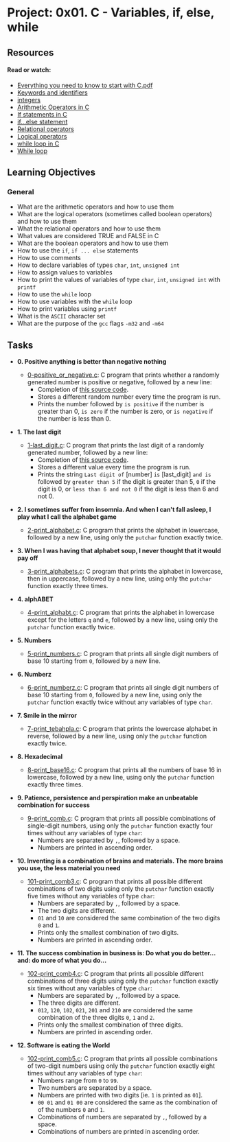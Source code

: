 # Project: 0x01. C - Variables, if, else, while

## Resources

#### Read or watch:

* [Everything you need to know to start with C.pdf](https://s3.amazonaws.com/alx-intranet.hbtn.io/uploads/misc/2022/4/e0ccf91eec6b977a9e00ed384dc285df9c2772e3.pdf?X-Amz-Algorithm=AWS4-HMAC-SHA256&X-Amz-Credential=AKIARDDGGGOUSBVO6H7D%2F20240412%2Fus-east-1%2Fs3%2Faws4_request&X-Amz-Date=20240412T173120Z&X-Amz-Expires=86400&X-Amz-SignedHeaders=host&X-Amz-Signature=a28cf5718b24041ae3c1884cb2f59cd91d834c2b6e44de26e4d198753ed51f07)
* [Keywords and identifiers](https://publications.gbdirect.co.uk//c_book/chapter2/keywords_and_identifiers.html)
* [integers](https://publications.gbdirect.co.uk//c_book/chapter2/integral_types.html)
* [Arithmetic Operators in C](https://www.tutorialspoint.com/cprogramming/c_arithmetic_operators.htm)
* [If statements in C](https://www.cprogramming.com/tutorial/c/lesson2.html)
* [if...else statement](https://www.tutorialspoint.com/cprogramming/if_else_statement_in_c.htm)
* [Relational operators](https://www.tutorialspoint.com/cprogramming/c_relational_operators.htm)
* [Logical operators](https://www.fresh2refresh.com/c-programming/c-operators-expressions/c-logical-operators/)
* [while loop in C](https://www.tutorialspoint.com/cprogramming/c_while_loop.htm)
* [While loop](https://www.youtube.com/watch?v=Ju1LYO9pkaI)
## Learning Objectives

### General

* What are the arithmetic operators and how to use them
* What are the logical operators (sometimes called boolean operators) and how to use them
* What the relational operators and how to use them
* What values are considered TRUE and FALSE in C
* What are the boolean operators and how to use them
* How to use the <code>if</code>, <code>if ... else</code> statements
* How to use comments
* How to declare variables of types <code>char</code>, <code>int</code>, <code>unsigned int</code>
* How to assign values to variables
* How to print the values of variables of type <code>char</code>, <code>int</code>, <code>unsigned int</code> with <code>printf</code>
* How to use the <code>while</code> loop
* How to use variables with the <code>while</code> loop
* How to print variables using <code>printf</code>
* What is the <code>ASCII</code> character set
* What are the purpose of the <code>gcc</code> flags <code>-m32</code> and <code>-m64</code>
## Tasks

* **0. Positive anything is better than negative nothing**
    * [0-positive_or_negative.c](./0-positive_or_negative.c): C program that prints whether
      a randomly generated number is positive or negative, followed by a new line:
        * Completion of [this source code](https://github.com/holbertonschool/0x01.c/blob/master/0-positive_or_negative_c).
        * Stores a different random number every time the program is run.
        * Prints the number followed by `is positive` if the number is greater than 0, `is zero` if the number is zero, or `is negative` if the number is less than 0.

* **1. The last digit**
    * [1-last_digit.c](./1-last_digit.c): C program that prints the last digit of a
      randomly generated number, followed by a new line:
        * Completion of [this source code](https://github.com/holbertonschool/0x01.c/blob/master/1-last_digit_c).
        * Stores a different value every time the program is run.
        * Prints the string `Last digit of` [number] `is` [last_digit] `and is` followed
          by `greater than 5` if the digit is greater than 5, `0` if the digit is 0, or
          `less than 6 and not 0` if the digit is less than 6 and not 0.

* **2. I sometimes suffer from insomnia. And when I can't fall asleep, I play what I call the alphabet game**
    * [2-print_alphabet.c](./2-print_alphabet.c): C program that prints the alphabet in
      lowercase, followed by a new line, using only the `putchar` function exactly twice.

* **3. When I was having that alphabet soup, I never thought that it would pay off**
    * [3-print_alphabets.c](./3-print_alphabets.c): C program that prints the alphabet in
      lowercase, then in uppercase, followed by a new line, using only the `putchar`
      function exactly three times.

* **4. alphABET**
    * [4-print_alphabt.c](./4-print_alphabt.c): C program that prints the alphabet in lowercase
      except for the letters `q` and `e`, followed by a new line, using only the `putchar`
      function exactly twice.

* **5. Numbers**
    * [5-print_numbers.c](./5-print_numbers.c): C program that prints all single digit numbers
      of base 10 starting from `0`, followed by a new line.

* **6. Numberz**
    * [6-print_numberz.c](./6-print_numberz.c): C program that prints all single digit numbers
      of base 10 starting from `0`, followed by a new line, using only the `putchar` function
      exactly twice without any variables of type `char`.

* **7. Smile in the mirror**
    * [7-print_tebahpla.c](./7-print_tebahpla.c): C program that prints the lowercase alphabet
      in reverse, followed by a new line, using only the `putchar` function exactly twice.

* **8. Hexadecimal**
    * [8-print_base16.c](./8-print_base16.c): C program that prints all the numbers of base
      16 in lowercase, followed by a new line, using only the `putchar` function exactly three
      times.

* **9. Patience, persistence and perspiration make an unbeatable combination for success**
    * [9-print_comb.c](./9-print_comb.c): C program that prints all possible combinations of
      single-digit numbers, using only the `putchar` function exactly four times without any
      variables of type `char`:
        * Numbers are separated by `,`, followed by a space.
        * Numbers are printed in ascending order.

* **10. Inventing is a combination of brains and materials. The more brains you use, the less material you need**
    * [101-print_comb3.c](./100-print_comb3.c): C program that prints all possible different
      combinations of two digits using only the `putchar` function exactly five times without any
      variables of type `char`:
        * Numbers are separated by `,`, followed by a space.
        * The two digits are different.
        * `01` and `10` are considered the same combination of the two digits `0` and `1`.
        * Prints only the smallest combination of two digits.
        * Numbers are printed in ascending order.

* **11. The success combination in business is: Do what you do better... and: do more of what you do...**
    * [102-print_comb4.c](./101-print_comb4.c): C program that prints all possible different
      combinations of three digits using only the `putchar` function exactly six times without
      any variables of type `char`:
        * Numbers are separated by `,`, followed by a space.
        * The three digits are different.
        * `012`, `120`, `102`, `021`, `201` and `210` are considered the same combination of the three digits `0`, `1` and `2`.
        * Prints only the smallest combination of three digits.
        * Numbers are printed in ascending order.

* **12. Software is eating the World**
    * [102-print_comb5.c](./102-print_comb5.c): C program that prints all possible combinations
      of two-digit numbers using only the `putchar` function exactly eight times without any
      variables of type `char`:
        * Numbers range from `0` to `99`.
        * Two numbers are separated by a space.
        * Numbers are printed with two digits [ie. `1` is printed as `01`].
        * `00 01` and `01 00` are considered the same as the combination of of the numbers `0` and `1`.
        * Combinations of numbers are separated by `,`, followed by a space.
        * Combinations of numbers are printed in ascending order.

